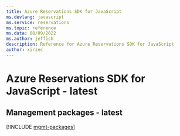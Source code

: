 ```yaml
---
title: Azure Reservations SDK for JavaScript
ms.devlang: javascript
ms.service: reservations
ms.topic: reference
ms.data: 08/09/2022
ms.author: jeffish
description: Reference for Azure Reservations SDK for JavaScript
author: xirzec
---
```

# Azure Reservations SDK for JavaScript - latest

## Management packages - latest
[!INCLUDE [mgmt-packages](reservations-mgmt-index.md)]